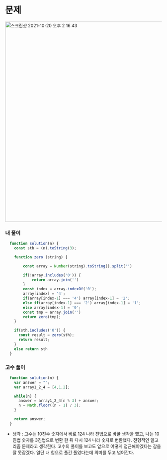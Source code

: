 # 문제


<img width="643" alt="스크린샷 2021-10-20 오후 2 16 43" src="https://user-images.githubusercontent.com/87749134/138032426-693c3d64-b262-456d-9731-dc904f6c6fe9.png">


### 내 풀이

```javascript
  function solution(n) {
    const sth = (n).toString(3);

    function zero (string) {

        const array = Number(string).toString().split('')

        if(!array.includes('0')) {
            return array.join('')
        }
        const index = array.indexOf('0');
        array[index] = '4';
        if(array[index-1] === '4') array[index-1] = '2';
        else if(array[index-1] === '2') array[index-1] = '1';
        else array[index-1] = '0';
        const tmp = array.join('')
        return zero(tmp);
    }

    if(sth.includes('0')) {
      const result = zero(sth);
      return result;
    }
    else return sth
  }
```


### 고수 풀이

```javascript
  function solution(n) {
    var answer = "";
    var array1_2_4 = [4,1,2];

    while(n) {
      answer = array1_2_4[n % 3] + answer;
      n = Math.floor((n - 1) / 3);
    }

    return answer;
  }
```


- 생각 : 고수는 10진수 숫자에서 바로 124 나라 진법으로 바꿀 생각을 했고, 나는 10진법 숫자를 3진법으로 변환 한 뒤 다시 124 나라 숫자로 변환했다. 전형적인 알고리즘 문제라고 생각한다. 고수의 풀이를 보고도 앞으로 어떻게 접근해야겠다는 감을 잘 못잡겠다. 일단 내 힘으로 풀긴 풀었다는데 의미를 두고 넘어간다.
